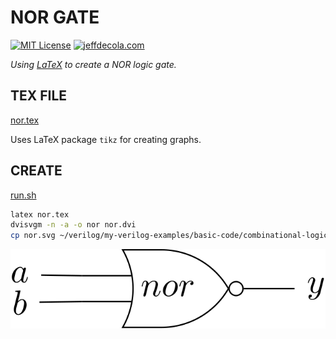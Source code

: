 # NOR GATE

[![MIT License](http://img.shields.io/:license-mit-blue.svg)](http://jeffdecola.mit-license.org)
[![jeffdecola.com](https://img.shields.io/badge/website-jeffdecola.com-blue)](https://jeffdecola.com)

_Using
[LaTeX](https://github.com/JeffDeCola/my-cheat-sheets/tree/master/software/development/languages/latex-cheat-sheet/)
to create a NOR logic gate._

## TEX FILE

[nor.tex](https://github.com/JeffDeCola/my-latex-renders/blob/master/mathematics/applied/electrical-engineering/combinational-logic/nor/nor.tex)

Uses LaTeX package `tikz` for creating graphs.

## CREATE

[run.sh](https://github.com/JeffDeCola/my-latex-renders/blob/master/mathematics/applied/electrical-engineering/combinational-logic/nor/run.sh)

```bash
latex nor.tex
dvisvgm -n -a -o nor nor.dvi
cp nor.svg ~/verilog/my-verilog-examples/basic-code/combinational-logic/nor2/svgs/.

```

<p align="center">
    <img src="nor.svg"
    align="middle"
</p>
